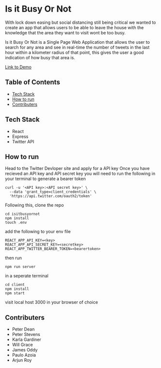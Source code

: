# Is it Busy Or Not

With lock down easing but social distancing still being critical we wanted to create an app that allows users to be able to leave the house with the knowledge that the area they want to visit wont be too busy.

Is it Busy Or Not is a Single Page Web Application that allows the user to search for any area and see in real-time the number of tweets in the last hour within a kilometer radius of that point, this gives the user a good indication of how busy that area is.

[Link to Demo](https://drive.google.com/file/d/1VVLjeefBzXYA03ihA3r-ujpe_W6j4nFq/view?usp=sharing)

## Table of Contents
* [Tech Stack](#tech-stack)
* [How to run](#how-to-run)
* [Contributers](#contributers)



## Tech Stack
* React
* Express
* Twitter API

## How to run
Head to the Twitter Devloper site and apply for a API key
Once you have recieved an API key and API secret key you will need to run the following in your terminal to generate a bearer token
```
curl -u '<API key>:<API secret key>' \
  --data 'grant_type=client_credentials' \
  'https://api.twitter.com/oauth2/token'
```
Following this, clone the repo
```
cd isitbusyornot
npm install
touch .env
```
add the following to your env file
```
REACT_APP_API_KEY=<key>
REACT_APP_API_SECRET_KEY=<secretkey>
REACT_APP_TWITTER_BEARER_TOKEN=<bearertoken>
```
then run
```
npm run server
```
in a seperate terminal
``` 
cd client
npm install
npm start
```

visit local host 3000 in your browser of choice

## Contributers
* Peter Dean
* Peter Stevens
* Karla Gardiner
* Will Grace
* James Oddy
* Paulo Azoia
* Arjun Roy


